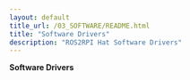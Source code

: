 ```yaml
---
layout: default
title_url: /03_SOFTWARE/README.html
title: "Software Drivers"
description: "ROS2RPI Hat Software Drivers"
---
```


**Software Drivers**

